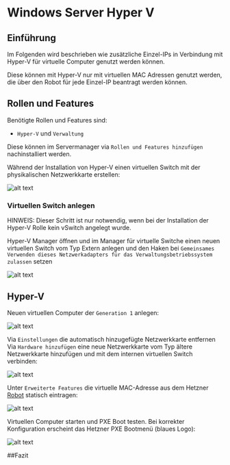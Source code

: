 # Windows Server Hyper V
## Einführung
Im Folgenden wird beschrieben wie zusätzliche Einzel-IPs in Verbindung mit Hyper-V für virtuelle Computer genutzt werden können.

Diese können mit Hyper-V nur mit virtuellen MAC Adressen genutzt werden, die über den Robot für jede Einzel-IP beantragt werden können.

## Rollen und Features

Benötigte Rollen und Features sind:

* `Hyper-V` und `Verwaltung` 

Diese können im Servermanager via `Rollen und Features hinzufügen` nachinstalliert werden.

Während der Installation von Hyper-V einen virtuellen Switch mit der physikalischen Netzwerkkarte erstellen:

![alt text](https://wiki.hetzner.de/images/thumb/0/05/W2012r2_hyper-v.png/800px-W2012r2_hyper-v.png "Logo Title Text 1")


### Virtuellen Switch anlegen

HINWEIS: Dieser Schritt ist nur notwendig, wenn bei der Installation der Hyper-V Rolle kein vSwitch angelegt wurde.

Hyper-V Manager öffnen und im Manager für virtuelle Switche einen neuen virtuellen Switch vom Typ Extern anlegen und den Haken bei `Gemeinsames Verwenden dieses Netzwerkadapters für das Verwaltungsbetriebssystem zulassen` setzen 

![alt text](https://wiki.hetzner.de/images/thumb/2/25/W2012r3_single-vswitch.png/800px-W2012r3_single-vswitch.png "Logo Title Text 1")

## Hyper-V

Neuen virtuellen Computer der `Generation 1` anlegen:

![alt text](https://wiki.hetzner.de/images/thumb/f/f0/W2012r2_hyperv-gen1.png/800px-W2012r2_hyperv-gen1.png "Logo Title Text 1")

Via `Einstellungen` die automatisch hinzugefügte Netzwerkkarte entfernen
Via `Hardware hinzufügen` eine neue Netzwerkkarte vom Typ ältere Netzwerkkarte hinzufügen und mit dem internen virtuellen Switch verbinden:

![alt text](https://wiki.hetzner.de/images/thumb/e/e4/W2012r2_hyperv-addnic.png/800px-W2012r2_hyperv-addnic.png "Logo Title Text 1")


Unter `Erweiterte Features` die virtuelle MAC-Adresse aus dem Hetzner [Robot](https://wiki.hetzner.de/index.php/Robot) statisch eintragen:

![alt text](https://wiki.hetzner.de/images/thumb/5/53/W2012r2_hyperv-mac.png/800px-W2012r2_hyperv-mac.png "Logo Title Text 1")

Virtuellen Computer starten und PXE Boot testen.
Bei korrekter Konfiguration erscheint das Hetzner PXE Bootmenü (blaues Logo):

![alt text](https://wiki.hetzner.de/images/thumb/8/8b/Pxe_boot.jpg/789px-Pxe_boot.jpg "Logo Title Text 1")

##Fazit
